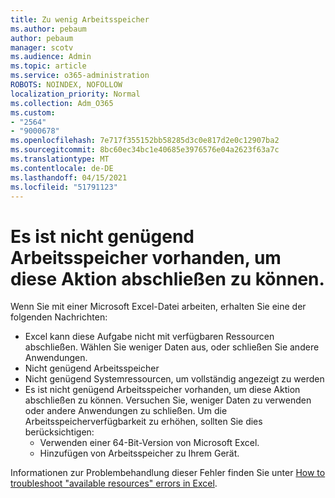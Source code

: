 ```yaml
---
title: Zu wenig Arbeitsspeicher
ms.author: pebaum
author: pebaum
manager: scotv
ms.audience: Admin
ms.topic: article
ms.service: o365-administration
ROBOTS: NOINDEX, NOFOLLOW
localization_priority: Normal
ms.collection: Adm_O365
ms.custom:
- "2564"
- "9000678"
ms.openlocfilehash: 7e717f355152bb58285d3c0e817d2e0c12907ba2
ms.sourcegitcommit: 8bc60ec34bc1e40685e3976576e04a2623f63a7c
ms.translationtype: MT
ms.contentlocale: de-DE
ms.lasthandoff: 04/15/2021
ms.locfileid: "51791123"
---
```

# <a name="there-isnt-enough-memory-to-complete-this-action"></a>Es ist nicht genügend Arbeitsspeicher vorhanden, um diese Aktion abschließen zu können.

Wenn Sie mit einer Microsoft Excel-Datei arbeiten, erhalten Sie eine der folgenden Nachrichten:

- Excel kann diese Aufgabe nicht mit verfügbaren Ressourcen abschließen. Wählen Sie weniger Daten aus, oder schließen Sie andere Anwendungen.
- Nicht genügend Arbeitsspeicher
- Nicht genügend Systemressourcen, um vollständig angezeigt zu werden
- Es ist nicht genügend Arbeitsspeicher vorhanden, um diese Aktion abschließen zu können. Versuchen Sie, weniger Daten zu verwenden oder andere Anwendungen zu schließen. Um die Arbeitsspeicherverfügbarkeit zu erhöhen, sollten Sie dies berücksichtigen: 
    - Verwenden einer 64-Bit-Version von Microsoft Excel.
    - Hinzufügen von Arbeitsspeicher zu Ihrem Gerät.

Informationen zur Problembehandlung dieser Fehler finden Sie unter [How to troubleshoot "available resources" errors in Excel](https://docs.microsoft.com/office/troubleshoot/excel/available-resources-errors).